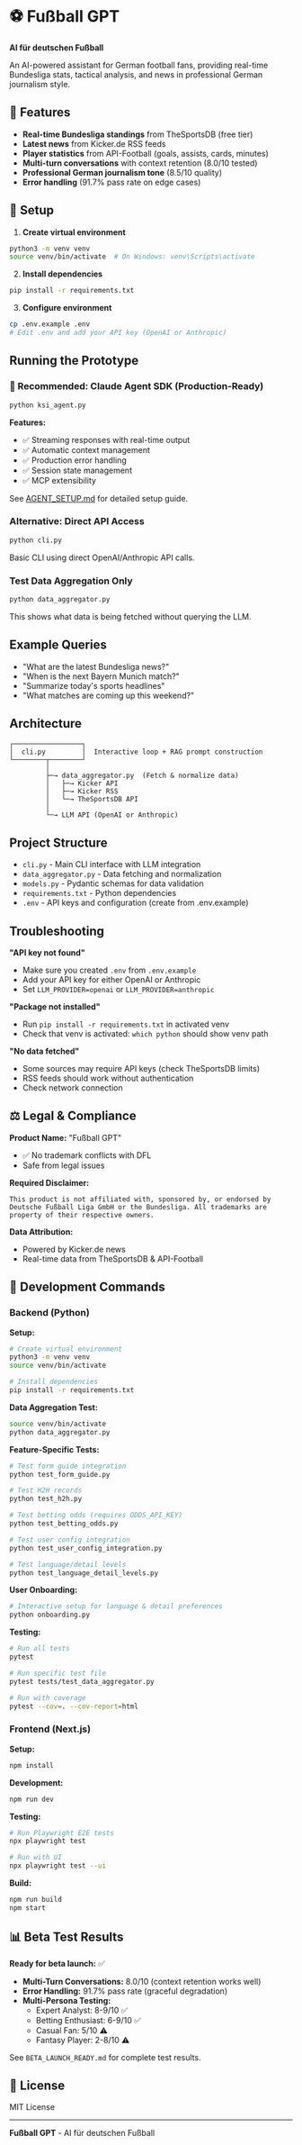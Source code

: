 # ⚽ Fußball GPT

**AI für deutschen Fußball**

An AI-powered assistant for German football fans, providing real-time Bundesliga stats, tactical analysis, and news in professional German journalism style.

## 🎯 Features

- **Real-time Bundesliga standings** from TheSportsDB (free tier)
- **Latest news** from Kicker.de RSS feeds
- **Player statistics** from API-Football (goals, assists, cards, minutes)
- **Multi-turn conversations** with context retention (8.0/10 tested)
- **Professional German journalism tone** (8.5/10 quality)
- **Error handling** (91.7% pass rate on edge cases)

## 🚀 Setup

1. **Create virtual environment**
```bash
python3 -m venv venv
source venv/bin/activate  # On Windows: venv\Scripts\activate
```

2. **Install dependencies**
```bash
pip install -r requirements.txt
```

3. **Configure environment**
```bash
cp .env.example .env
# Edit .env and add your API key (OpenAI or Anthropic)
```

## Running the Prototype

### 🚀 Recommended: Claude Agent SDK (Production-Ready)
```bash
python ksi_agent.py
```

**Features:**
- ✅ Streaming responses with real-time output
- ✅ Automatic context management
- ✅ Production error handling
- ✅ Session state management
- ✅ MCP extensibility

See [AGENT_SETUP.md](AGENT_SETUP.md) for detailed setup guide.

### Alternative: Direct API Access
```bash
python cli.py
```

Basic CLI using direct OpenAI/Anthropic API calls.

### Test Data Aggregation Only
```bash
python data_aggregator.py
```

This shows what data is being fetched without querying the LLM.

## Example Queries

- "What are the latest Bundesliga news?"
- "When is the next Bayern Munich match?"
- "Summarize today's sports headlines"
- "What matches are coming up this weekend?"

## Architecture

```
┌─────────────────┐
│  cli.py         │  Interactive loop + RAG prompt construction
└────────┬────────┘
         │
         ├─→ data_aggregator.py  (Fetch & normalize data)
         │   ├─→ Kicker API
         │   ├─→ Kicker RSS
         │   └─→ TheSportsDB API
         │
         └─→ LLM API (OpenAI or Anthropic)
```

## Project Structure

- `cli.py` - Main CLI interface with LLM integration
- `data_aggregator.py` - Data fetching and normalization
- `models.py` - Pydantic schemas for data validation
- `requirements.txt` - Python dependencies
- `.env` - API keys and configuration (create from .env.example)

## Troubleshooting

**"API key not found"**
- Make sure you created `.env` from `.env.example`
- Add your API key for either OpenAI or Anthropic
- Set `LLM_PROVIDER=openai` or `LLM_PROVIDER=anthropic`

**"Package not installed"**
- Run `pip install -r requirements.txt` in activated venv
- Check that venv is activated: `which python` should show venv path

**"No data fetched"**
- Some sources may require API keys (check TheSportsDB limits)
- RSS feeds should work without authentication
- Check network connection

## ⚖️ Legal & Compliance

**Product Name:** "Fußball GPT"
- ✅ No trademark conflicts with DFL
- Safe from legal issues

**Required Disclaimer:**
```
This product is not affiliated with, sponsored by, or endorsed by
Deutsche Fußball Liga GmbH or the Bundesliga. All trademarks are
property of their respective owners.
```

**Data Attribution:**
- Powered by Kicker.de news
- Real-time data from TheSportsDB & API-Football

## 🧪 Development Commands

### Backend (Python)

**Setup:**
```bash
# Create virtual environment
python3 -m venv venv
source venv/bin/activate

# Install dependencies
pip install -r requirements.txt
```

**Data Aggregation Test:**
```bash
source venv/bin/activate
python data_aggregator.py
```

**Feature-Specific Tests:**
```bash
# Test form guide integration
python test_form_guide.py

# Test H2H records
python test_h2h.py

# Test betting odds (requires ODDS_API_KEY)
python test_betting_odds.py

# Test user config integration
python test_user_config_integration.py

# Test language/detail levels
python test_language_detail_levels.py
```

**User Onboarding:**
```bash
# Interactive setup for language & detail preferences
python onboarding.py
```

**Testing:**
```bash
# Run all tests
pytest

# Run specific test file
pytest tests/test_data_aggregator.py

# Run with coverage
pytest --cov=. --cov-report=html
```

### Frontend (Next.js)

**Setup:**
```bash
npm install
```

**Development:**
```bash
npm run dev
```

**Testing:**
```bash
# Run Playwright E2E tests
npx playwright test

# Run with UI
npx playwright test --ui
```

**Build:**
```bash
npm run build
npm start
```

## 📊 Beta Test Results

**Ready for beta launch:** ✅

- **Multi-Turn Conversations:** 8.0/10 (context retention works well)
- **Error Handling:** 91.7% pass rate (graceful degradation)
- **Multi-Persona Testing:**
  - Expert Analyst: 8-9/10 ✅
  - Betting Enthusiast: 6-9/10 ✅
  - Casual Fan: 5/10 ⚠️
  - Fantasy Player: 2-8/10 ⚠️

See `BETA_LAUNCH_READY.md` for complete test results.

## 📄 License

MIT License

---

**Fußball GPT** - AI für deutschen Fußball
